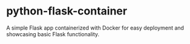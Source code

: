 # python-flask-container
A simple Flask app containerized with Docker for easy deployment and showcasing basic Flask functionality.
